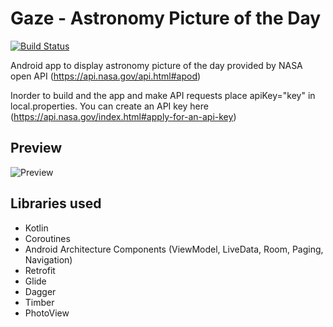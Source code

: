 # Gaze - Astronomy Picture of the Day

[![Build Status](https://app.bitrise.io/app/79e0e8f2591b6283/status.svg?token=bK1IOhLlMsXKxCbcRu_Q4g&branch=master)](https://app.bitrise.io/app/79e0e8f2591b6283)

Android app to display astronomy picture of the day provided by NASA 
open API (https://api.nasa.gov/api.html#apod)

Inorder to build and the app and make API requests place apiKey="key" in local.properties. 
You can create an API key here (https://api.nasa.gov/index.html#apply-for-an-api-key)

## Preview
![Preview](/images/gaze_preview.png)
 
## Libraries used
- Kotlin
- Coroutines
- Android Architecture Components (ViewModel, LiveData, Room, Paging, Navigation)
- Retrofit
- Glide
- Dagger
- Timber
- PhotoView
